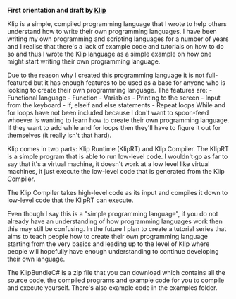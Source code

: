**First orientation and draft by [Klip](https://github.com/TimeLoad00/Klip)**


Klip is a simple, compiled programming language that I wrote to help others understand how to write their own programming languages. I have been writing my own programming and scripting languages for a number of years and I realise that there's a lack of example code and tutorials on how to do so and thus I wrote the Klip language as a simple example on how one might start writing their own programming language.

Due to the reason why I created this programming language it is not full-featured but it has enough features to be used as a base for anyone who is looking to create their own programming language. The features are:
    - Functional language
    - Function
    - Variables
    - Printing to the screen
    - Input from the keyboard
    - If, elseif and else statements
    - Repeat loops
While and for loops have not been included because I don't want to spoon-feed whoever is wanting to learn how to create their own programming language. If they want to add while and for loops then they'll have to figure it out for themselves (it really isn't that hard).

Klip comes in two parts: Klip Runtime (KlipRT) and Klip Compiler. The KlipRT is a simple program that is able to run low-level code. I wouldn't go as far to say that it's a virtual machine, it doesn't work at a low level like virtual machines, it just execute the low-level code that is generated from the Klip Compiler.

The Klip Compiler takes high-level code as its input and compiles it down to low-level code that the KlipRT can execute.

Even though I say this is a "simple programming language", if you do not already have an understanding of how programming languages work then this may still be confusing. In the future I plan to create a tutorial series that aims to teach people how to create their own programming language starting from the very basics and leading up to the level of Klip where people will hopefully have enough understanding to continue developing their own language.

The KlipBundleC# is a zip file that you can download which contains all the source code, the compiled programs and example code for you to compile and execute yourself. There's also example code in the examples folder.
